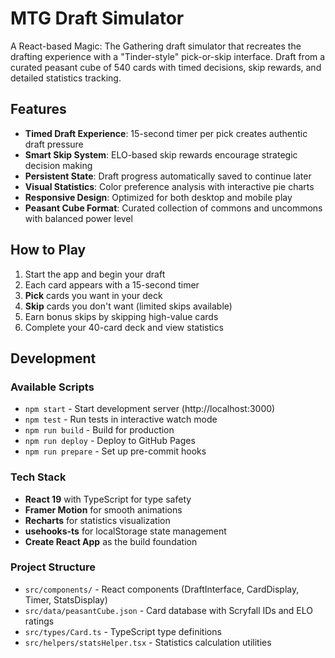 # MTG Draft Simulator

A React-based Magic: The Gathering draft simulator that recreates the drafting experience with a "Tinder-style" pick-or-skip interface. Draft from a curated peasant cube of 540 cards with timed decisions, skip rewards, and detailed statistics tracking.

## Features

- **Timed Draft Experience**: 15-second timer per pick creates authentic draft pressure
- **Smart Skip System**: ELO-based skip rewards encourage strategic decision making
- **Persistent State**: Draft progress automatically saved to continue later
- **Visual Statistics**: Color preference analysis with interactive pie charts
- **Responsive Design**: Optimized for both desktop and mobile play
- **Peasant Cube Format**: Curated collection of commons and uncommons with balanced power level

## How to Play

1. Start the app and begin your draft
2. Each card appears with a 15-second timer
3. **Pick** cards you want in your deck
4. **Skip** cards you don't want (limited skips available)
5. Earn bonus skips by skipping high-value cards
6. Complete your 40-card deck and view statistics

## Development

### Available Scripts

- `npm start` - Start development server (http://localhost:3000)
- `npm test` - Run tests in interactive watch mode  
- `npm run build` - Build for production
- `npm run deploy` - Deploy to GitHub Pages
- `npm run prepare` - Set up pre-commit hooks

### Tech Stack

- **React 19** with TypeScript for type safety
- **Framer Motion** for smooth animations
- **Recharts** for statistics visualization
- **usehooks-ts** for localStorage state management
- **Create React App** as the build foundation

### Project Structure

- `src/components/` - React components (DraftInterface, CardDisplay, Timer, StatsDisplay)
- `src/data/peasantCube.json` - Card database with Scryfall IDs and ELO ratings
- `src/types/Card.ts` - TypeScript type definitions
- `src/helpers/statsHelper.tsx` - Statistics calculation utilities
